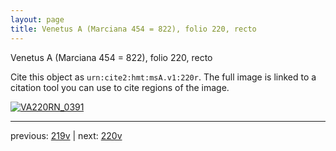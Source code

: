 ```yaml
---
layout: page
title: Venetus A (Marciana 454 = 822), folio 220, recto
---
```


Venetus A (Marciana 454 = 822), folio 220, recto

Cite this object as `urn:cite2:hmt:msA.v1:220r`.  The full image is linked to a citation tool you can use to cite regions of the image.

[![VA220RN_0391](http://www.homermultitext.org/iipsrv?IIIF=/project/homer/pyramidal/deepzoom/hmt/vaimg/2017a/VA220RN_0391.tif/full/800,/0/default.jpg)](http://www.homermultitext.org/ict2/?urn=urn:cite2:hmt:vaimg.2017a:VA220RN_0391) 

---

previous:  [219v](../219v/) | next: [220v](../220v/)